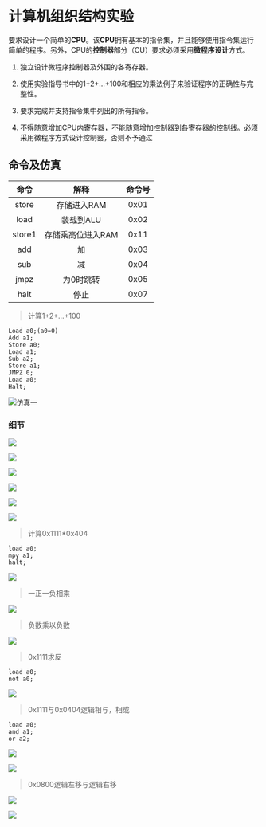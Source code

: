 # 计算机组织结构实验
要求设计一个简单的**CPU**。该**CPU**拥有基本的指令集，并且能够使用指令集运行简单的程序。另外，CPU的**控制器**部分（CU）要求必须采用**微程序设计**方式。

1. 独立设计微程序控制器及外围的各寄存器。

2. 使用实验指导书中的1+2+…+100和相应的乘法例子来验证程序的正确性与完整性。

3. 要求完成并支持指令集中列出的所有指令。

4. 不得随意增加CPU内寄存器，不能随意增加控制器到各寄存器的控制线。必须采用微程序方式设计控制器，否则不予通过

## 命令及仿真
|  命令  |       解释        | 命令号 |
| :----: | :---------------: | :----: |
| store  |    存储进入RAM    |  0x01  |
|  load  |     装载到ALU     |  0x02  |
| store1 | 存储乘高位进入RAM |  0x11  |
|  add   |        加         |  0x03  |
|  sub   |        减         |  0x04  |
|  jmpz  |     为0时跳转     |  0x05  |
|  halt  |       停止        |  0x07  |


 > 计算1+2+…+100

```assembly
Load a0;(a0=0)
Add a1;
Store a0;
Load a1;
Sub a2;
Store a1;
JMPZ 0;
Load a0;
Halt;
```

![仿真一](https://github.com/Morsen-wei/coa-design/blob/master/Snipaste_2020-04-03_08-58-19.png)
### 细节

![](https://github.com/Morsen-wei/coa-design/blob/master/Snipaste_2020-04-03_21-19-10.png)

![](https://github.com/Morsen-wei/coa-design/blob/master/Snipaste_2020-04-03_21-20-35.png)

![](https://github.com/Morsen-wei/coa-design/blob/master/Snipaste_2020-04-03_21-23-45.png)

![](https://github.com/Morsen-wei/coa-design/blob/master/Snipaste_2020-04-03_21-25-11.png)

![](https://github.com/Morsen-wei/coa-design/blob/master/Snipaste_2020-04-03_21-26-34.png)

![](https://github.com/Morsen-wei/coa-design/blob/master/Snipaste_2020-04-03_21-27-57.png)
>
>计算0x1111*0x404

```
load a0;
mpy a1;
halt;
```

![](https://github.com/Morsen-wei/coa-design/blob/master/Snipaste_2020-04-03_09-16-11.png)

>一正一负相乘

![](https://github.com/Morsen-wei/coa-design/blob/master/Snipaste_2020-04-03_21-04-38.png)

>负数乘以负数

![](https://github.com/Morsen-wei/coa-design/blob/master/Snipaste_2020-04-03_21-08-33.png)

>0x1111求反

```
load a0;
not a0;
```

![](https://github.com/Morsen-wei/coa-design/blob/master/Snipaste_2020-04-03_09-28-26.png)

>0x1111与0x0404逻辑相与，相或

```
load a0;
and a1;
or a2;
```

![](https://github.com/Morsen-wei/coa-design/blob/master/Snipaste_2020-04-03_13-11-28.png)

![](https://github.com/Morsen-wei/coa-design/blob/master/Snipaste_2020-04-03_13-45-42.png)

>0x0800逻辑左移与逻辑右移

![](https://github.com/Morsen-wei/coa-design/blob/master/Snipaste_2020-04-03_13-57-14.png)

![](https://github.com/Morsen-wei/coa-design/blob/master/Snipaste_2020-04-03_20-51-48.png)


